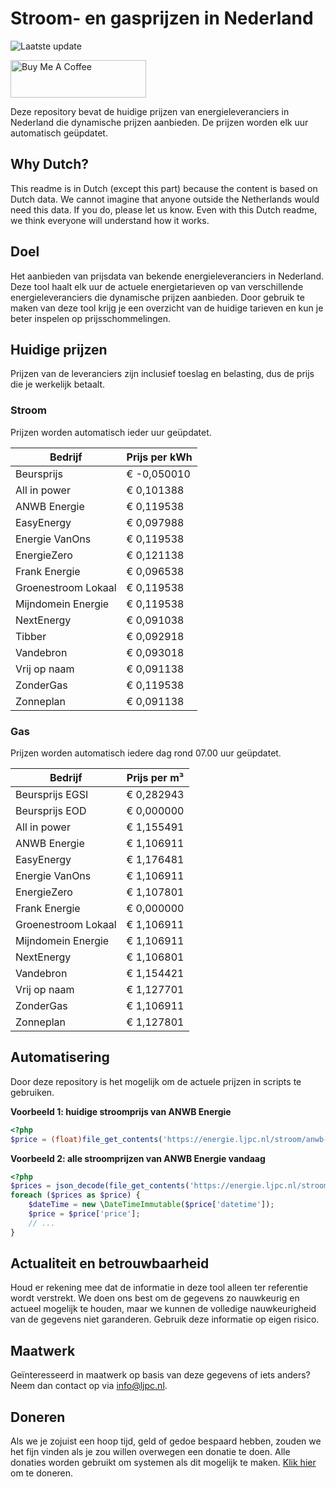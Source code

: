 # Stroom- en gasprijzen in Nederland

![Laatste update](https://img.shields.io/badge/laatste%20update-2024--05--14%2012%3A00%20CET-brightgreen)

<a href="https://www.buymeacoffee.com/Lars-" target="_blank"><img src="https://cdn.buymeacoffee.com/buttons/v2/default-orange.png" alt="Buy Me A Coffee" height="60" style="height: 60px !important;width: 217px !important;" ></a>

Deze repository bevat de huidige prijzen van energieleveranciers in Nederland die dynamische prijzen aanbieden. De prijzen worden elk uur automatisch geüpdatet.

## Why Dutch?

This readme is in Dutch (except this part) because the content is based on Dutch data. We cannot imagine that anyone outside the Netherlands would need this data. If you do, please let us know. Even with this Dutch readme, we think
everyone will understand how it works.

## Doel

Het aanbieden van prijsdata van bekende energieleveranciers in Nederland. Deze tool haalt elk uur de actuele energietarieven op van verschillende energieleveranciers die dynamische prijzen aanbieden. Door gebruik te maken van deze tool
krijg je een overzicht van de huidige tarieven en kun je beter inspelen op prijsschommelingen.

## Huidige prijzen

Prijzen van de leveranciers zijn inclusief toeslag en belasting, dus de prijs die je werkelijk betaalt.

### Stroom

Prijzen worden automatisch ieder uur geüpdatet.

 Bedrijf | Prijs per kWh 
---------|---------------
Beursprijs | € -0,050010
All in power | € 0,101388
ANWB Energie | € 0,119538
EasyEnergy | € 0,097988
Energie VanOns | € 0,119538
EnergieZero | € 0,121138
Frank Energie | € 0,096538
Groenestroom Lokaal | € 0,119538
Mijndomein Energie | € 0,119538
NextEnergy | € 0,091038
Tibber | € 0,092918
Vandebron | € 0,093018
Vrij op naam | € 0,091138
ZonderGas | € 0,119538
Zonneplan | € 0,091138


### Gas

Prijzen worden automatisch iedere dag rond 07.00 uur geüpdatet.

 Bedrijf | Prijs per m³ 
---------|--------------
Beursprijs EGSI | € 0,282943
Beursprijs EOD | € 0,000000
All in power | € 1,155491
ANWB Energie | € 1,106911
EasyEnergy | € 1,176481
Energie VanOns | € 1,106911
EnergieZero | € 1,107801
Frank Energie | € 0,000000
Groenestroom Lokaal | € 1,106911
Mijndomein Energie | € 1,106911
NextEnergy | € 1,106801
Vandebron | € 1,154421
Vrij op naam | € 1,127701
ZonderGas | € 1,106911
Zonneplan | € 1,127801


## Automatisering

Door deze repository is het mogelijk om de actuele prijzen in scripts te gebruiken.

**Voorbeeld 1: huidige stroomprijs van ANWB Energie**

```php
<?php
$price = (float)file_get_contents('https://energie.ljpc.nl/stroom/anwb-energie-nu.txt');

```

**Voorbeeld 2: alle stroomprijzen van ANWB Energie vandaag**

```php
<?php
$prices = json_decode(file_get_contents('https://energie.ljpc.nl/stroom/all-in-power-vandaag.json'),true);
foreach ($prices as $price) {
    $dateTime = new \DateTimeImmutable($price['datetime']);
    $price = $price['price'];
    // ...
}
```

## Actualiteit en betrouwbaarheid

Houd er rekening mee dat de informatie in deze tool alleen ter referentie wordt verstrekt. We doen ons best om de gegevens zo nauwkeurig en actueel mogelijk te houden, maar we kunnen de volledige nauwkeurigheid van de gegevens niet
garanderen. Gebruik deze informatie op eigen risico.

## Maatwerk

Geïnteresseerd in maatwerk op basis van deze gegevens of iets anders? Neem dan contact op
via [info@ljpc.nl](mailto:info@ljpc.nl?subject=Energie%20prijzen).

## Doneren

Als we je zojuist een hoop tijd, geld of gedoe bespaard hebben, zouden we het fijn vinden als je zou willen overwegen een
donatie te doen. Alle donaties worden gebruikt om systemen als dit mogelijk te
maken. [Klik hier](https://www.buymeacoffee.com/Lars-) om te doneren.
